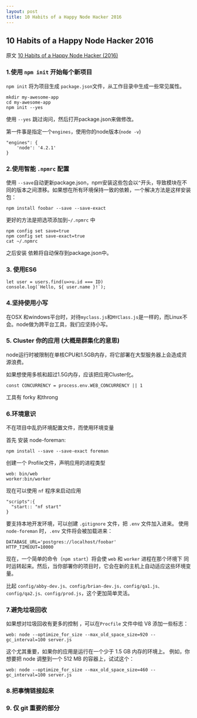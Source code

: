 ```yaml
---
layout: post
title: 10 Habits of a Happy Node Hacker 2016 
---
```

## 10 Habits of a Happy Node Hacker 2016 


原文 [10 Habits of a Happy Node Hacker (2016)](https://blog.heroku.com/archives/2015/11/10/node-habits-2016?utm_source=javascriptweekly&utm_medium=email)

### 1.使用 `npm init` 开始每个新项目

`npm init` 将为项目生成 `package.json`文件，从工作目录中生成一些常见属性。

    mkdir my-awesome-app
    cd my-awesome-app
    npm init --yes
    
使用 `--yes` 跳过询问，然后打开package.json来做修改。

第一件事是指定一个`engines`，使用你的node版本(`node -v`)

    "engines": {
        'node': '4.2.1'
    }
    
### 2.使用智能 `.npmrc` 配置

使用 `--save`自动更新package.json，npm安装这些包会以`^`开头，导致模块在不同的版本之间漂移。如果想在所有环境保持一致的依赖，一个解决方法是这样安装包：

    npm install foobar --save --save-exact
    
更好的方法是把选项添加到`~/.npmrc` 中

    npm config set save=true
    npm config set save-exact=true
    cat ~/.npmrc

之后安装 依赖将自动保存到package.json中。

### 3. 使用ES6

    let user = users.find(u=>u.id === ID)
    console.log(`Hello, ${ user.name }!`);
    
### 4.坚持使用小写
    
在OSX 和windows平台时，对待`myclass.js`和`MYClass.js`是一样的，而Linux不会。node做为跨平台工具，我们应坚持小写。


### 5. Cluster 你的应用 (大概是群集化的意思)

node运行时被限制在单核CPU和1.5GB内存，将它部署在大型服务器上会造成资源浪费。

如果想使用多核和超过1.5G内存，应该把应用Cluster化。

    const CONCURRENCY = process.env.WEB_CONCURRENCY || 1
    
工具有 forky 和throng


### 6.环境意识

不在项目中乱扔环境配置文件，而使用环境变量

首先 安装 node-foreman:

    npm install --save --save-exact foreman
    
创建一个 Profile文件，声明应用的进程类型

    web: bin/web
    worker:bin/worker
    
现在可以使用 `nf` 程序来启动应用
    
    "scripts":{
      "start:: "nf start"
    }
    
要支持本地开发环境，可以创建 `.gitignore` 文件，把 `.env` 文件加入进来。 使用 `node-foreman` 时，`.env` 文件将会被加载进来：
    
    DATABASE_URL='postgres://localhost/foobar'
    HTTP_TIMEOUT=10000
    
现在，一个简单的命令（`npm start`）将会使 `web` 和 `worker` 进程在那个环境下
同时运转起来。然后，当你部署你的项目时，它会在新的主机上自动适应这些环境变量。

比起 `config/abby-dev.js、config/brian-dev.js，config/qa1.js、config/qa2.js、config/prod.js`，这个更加简单灵活。


### 7.避免垃圾回收

如果想对垃圾回收有更多的控制 ，可以在`Procfile` 文件中给 V8 添加一些标志：
    
    web: node --optimize_for_size --max_old_space_size=920 --gc_interval=100 server.js
    
这个尤其重要，如果你的应用是运行在一个少于 1.5 GB 内存的环境上。
例如，你想要把 node 调整到一个 512 MB 的容器上，试试这个：

    web: node --optimize_for_size --max_old_space_size=460 --gc_interval=100 server.js

### 8.把事情链接起来

### 9. 仅 git 重要的部分